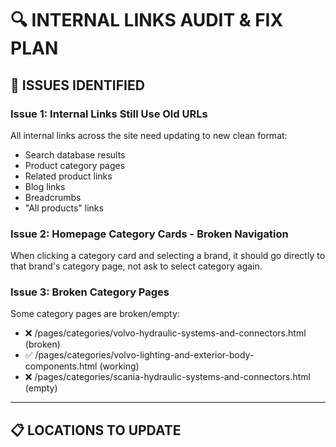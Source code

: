 # 🔍 INTERNAL LINKS AUDIT & FIX PLAN

## 🚨 ISSUES IDENTIFIED

### Issue 1: Internal Links Still Use Old URLs
All internal links across the site need updating to new clean format:
- Search database results
- Product category pages
- Related product links
- Blog links
- Breadcrumbs
- "All products" links

### Issue 2: Homepage Category Cards - Broken Navigation
When clicking a category card and selecting a brand, it should go directly to that brand's category page, not ask to select category again.

### Issue 3: Broken Category Pages
Some category pages are broken/empty:
- ❌ /pages/categories/volvo-hydraulic-systems-and-connectors.html (broken)
- ✅ /pages/categories/volvo-lighting-and-exterior-body-components.html (working)
- ❌ /pages/categories/scania-hydraulic-systems-and-connectors.html (empty)

---

## 📋 LOCATIONS TO UPDATE

